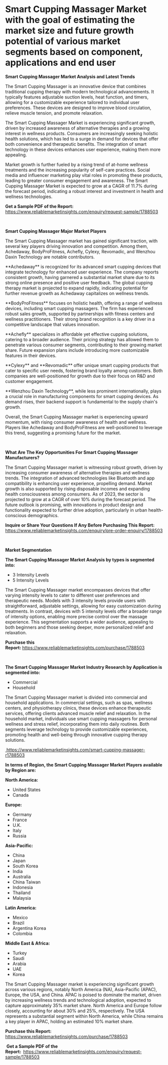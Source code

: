 <p><h1>Smart Cupping Massager Market with the goal of estimating the market size and future growth potential of various market segments based on component, applications and end user</h1></p><p><strong>Smart Cupping Massager Market Analysis and Latest Trends</strong></p>
<p><p>The Smart Cupping Massager is an innovative device that combines traditional cupping therapy with modern technological advancements. It typically features adjustable suction levels, heat function, and timers, allowing for a customizable experience tailored to individual user preferences. These devices are designed to improve blood circulation, relieve muscle tension, and promote relaxation.</p><p>The Smart Cupping Massager Market is experiencing significant growth, driven by increased awareness of alternative therapies and a growing interest in wellness products. Consumers are increasingly seeking holistic health solutions, which has led to a surge in demand for devices that offer both convenience and therapeutic benefits. The integration of smart technology in these devices enhances user experience, making them more appealing.</p><p>Market growth is further fueled by a rising trend of at-home wellness treatments and the increasing popularity of self-care practices. Social media and influencer marketing play vital roles in promoting these products, leading to greater consumer engagement and awareness. The Smart Cupping Massager Market is expected to grow at a CAGR of 11.7% during the forecast period, indicating a robust interest and investment in health and wellness technologies.</p></p>
<p><strong>Get a Sample PDF of the Report:&nbsp;</strong> <a href="https://www.reliablemarketinsights.com/enquiry/request-sample/1788503?utm_campaign=3047&utm_medium=2&utm_source=Github&utm_content=ia&utm_term=13042025&utm_id=smart-cupping-massager">https://www.reliablemarketinsights.com/enquiry/request-sample/1788503</a></p>
<p>&nbsp;</p>
<p><strong>Smart Cupping Massager Major Market Players</strong></p>
<p><p>The Smart Cupping Massager market has gained significant traction, with several key players driving innovation and competition. Among them, Achedaway, BodyProFitness, Achefly, Cylexy, Revomadic, and Wenzhou Daxin Technology are notable contributors.</p><p>**Achedaway** is recognized for its advanced smart cupping devices that integrate technology for enhanced user experience. The company reports consistent growth, having garnered a substantial market share due to its strong online presence and positive user feedback. The global cupping therapy market is projected to expand rapidly, indicating potential for further revenue growth as Achedaway capitalizes on wellness trends.</p><p>**BodyProFitness** focuses on holistic health, offering a range of wellness devices, including smart cupping massagers. The firm has experienced robust sales growth, supported by partnerships with fitness centers and wellness practitioners. Their strong brand recognition is a key driver in a competitive landscape that values innovation.</p><p>**Achefly** specializes in affordable yet effective cupping solutions, catering to a broader audience. Their pricing strategy has allowed them to penetrate various consumer segments, contributing to their growing market share. Future expansion plans include introducing more customizable features in their devices.</p><p>**Cylexy** and **Revomadic** offer unique smart cupping products that cater to specific user needs, fostering brand loyalty among customers. Both companies are well-positioned for growth due to their focus on R&D and customer engagement.</p><p>**Wenzhou Daxin Technology**, while less prominent internationally, plays a crucial role in manufacturing components for smart cupping devices. As demand rises, their backend support is fundamental to the supply chain's growth.</p><p>Overall, the Smart Cupping Massager market is experiencing upward momentum, with rising consumer awareness of health and wellness. Players like Achedaway and BodyProFitness are well-positioned to leverage this trend, suggesting a promising future for the market.</p></p>
<p>&nbsp;</p>
<p><strong>What Are The Key Opportunities For Smart Cupping Massager Manufacturers?</strong></p>
<p><p>The Smart Cupping Massager market is witnessing robust growth, driven by increasing consumer awareness of alternative therapies and wellness trends. The integration of advanced technologies like Bluetooth and app compatibility is enhancing user experience, propelling demand. Market growth is also supported by rising disposable incomes and expanding health consciousness among consumers. As of 2023, the sector is projected to grow at a CAGR of over 10% during the forecast period. The future outlook is promising, with innovations in product design and functionality expected to further drive adoption, particularly in urban health-conscious demographics.</p></p>
<p><strong>Inquire or Share Your Questions If Any Before Purchasing This Report:</strong> <a href="https://www.reliablemarketinsights.com/enquiry/pre-order-enquiry/1788503?utm_campaign=3047&utm_medium=2&utm_source=Github&utm_content=ia&utm_term=13042025&utm_id=smart-cupping-massager">https://www.reliablemarketinsights.com/enquiry/pre-order-enquiry/1788503</a></p>
<p>&nbsp;</p>
<p><strong>Market Segmentation</strong></p>
<p><strong>The Smart Cupping Massager Market Analysis by types is segmented into:</strong></p>
<p><ul><li>3 Intensity Levels</li><li>5 Intensity Levels</li></ul></p>
<p><p>The Smart Cupping Massager market encompasses devices that offer varying intensity levels to cater to different user preferences and therapeutic needs. Models with 3 intensity levels provide users with straightforward, adjustable settings, allowing for easy customization during treatments. In contrast, devices with 5 intensity levels offer a broader range of intensity options, enabling more precise control over the massage experience. This segmentation supports a wider audience, appealing to both beginners and those seeking deeper, more personalized relief and relaxation.</p></p>
<p><strong>Purchase this Report:&nbsp;</strong><a href="https://www.reliablemarketinsights.com/purchase/1788503?utm_campaign=3047&utm_medium=2&utm_source=Github&utm_content=ia&utm_term=13042025&utm_id=smart-cupping-massager">https://www.reliablemarketinsights.com/purchase/1788503</a></p>
<p>&nbsp;</p>
<p><strong>The Smart Cupping Massager Market Industry Research by Application is segmented into:</strong></p>
<p><ul><li>Commercial</li><li>Household</li></ul></p>
<p><p>The Smart Cupping Massager market is divided into commercial and household applications. In commercial settings, such as spas, wellness centers, and physiotherapy clinics, these devices enhance therapeutic services, offering clients advanced muscle relief and relaxation. In the household market, individuals use smart cupping massagers for personal wellness and stress relief, incorporating them into daily routines. Both segments leverage technology to provide customizable experiences, promoting health and well-being through innovative cupping therapy solutions.</p></p>
<p><a href="https://www.reliablemarketinsights.com/smart-cupping-massager-r1788503?utm_campaign=3047&utm_medium=2&utm_source=Github&utm_content=ia&utm_term=13042025&utm_id=smart-cupping-massager">&nbsp;https://www.reliablemarketinsights.com/smart-cupping-massager-r1788503</a></p>
<p><strong>In terms of Region, the Smart Cupping Massager Market Players available by Region are:</strong></p>
<p>
    <p> <strong> North America: </strong>
        <ul>
            <li>United States</li>
            <li>Canada</li>
        </ul>
        </p> 
    <p> <strong> Europe: </strong>
        <ul>
            <li>Germany</li>
            <li>France</li>
            <li>U.K.</li>
            <li>Italy</li>
            <li>Russia</li>
        </ul>
        </p> 
    <p> <strong> Asia-Pacific: </strong>
        <ul>
            <li>China</li>
            <li>Japan</li>
            <li>South Korea</li>
            <li>India</li>
            <li>Australia</li>
            <li>China Taiwan</li>
            <li>Indonesia</li>
            <li>Thailand</li>
            <li>Malaysia</li>
        </ul>
        </p> 
    <p> <strong> Latin America: </strong>
        <ul>
            <li>Mexico</li>
            <li>Brazil</li>
            <li>Argentina Korea</li>
            <li>Colombia</li>
        </ul>
        </p> 
    <p> <strong> Middle East & Africa: </strong>
        <ul>
            <li>Turkey</li>
            <li>Saudi</li>
            <li>Arabia</li>
            <li>UAE</li>
            <li>Korea</li>
        </ul>
    </p>
    </p>
<p><p>The Smart Cupping Massager market is experiencing significant growth across various regions, notably North America (NA), Asia-Pacific (APAC), Europe, the USA, and China. APAC is poised to dominate the market, driven by increasing wellness trends and technological adoption, expected to capture approximately 35% market share. North America and Europe follow closely, accounting for about 30% and 25%, respectively. The USA represents a substantial segment within North America, while China remains a key player in APAC, holding an estimated 10% market share.</p></p>
<p><strong>Purchase this Report: </strong><a href="https://www.reliablemarketinsights.com/purchase/1788503?utm_campaign=3047&utm_medium=2&utm_source=Github&utm_content=ia&utm_term=13042025&utm_id=smart-cupping-massager">https://www.reliablemarketinsights.com/purchase/1788503</a></p>
<p>&nbsp;<strong>Get a Sample PDF of the Report:&nbsp;&nbsp;</strong><a href="https://www.reliablemarketinsights.com/enquiry/request-sample/1788503?utm_campaign=3047&utm_medium=2&utm_source=Github&utm_content=ia&utm_term=13042025&utm_id=smart-cupping-massager">https://www.reliablemarketinsights.com/enquiry/request-sample/1788503</a></p>
<p><strong></strong></p>
<p><p></p><p></p><p></p></p>